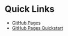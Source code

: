 # Quick Links
  - [GitHub Pages](https://cstkennedy.github.io/cs410-pages-demo-tuesday/)
  - [GitHub Pages Quickstart](https://docs.github.com/en/pages/quickstart)
